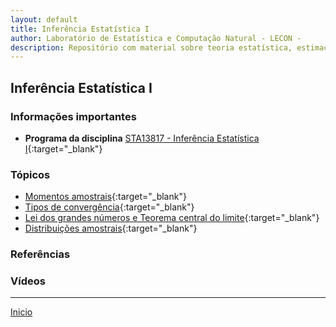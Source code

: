 ```yaml
---
layout: default
title: Inferência Estatística I
author: Laboratório de Estatística e Computação Natural - LECON -
description: Repositório com material sobre teoria estatística, estimação pontual e intervalar.
---
```



## Inferência Estatística I

### Informações importantes
* **Programa da disciplina** [STA13817 - Inferência Estatística I](https://estatistica.ufes.br/sites/estatistica.ufes.br/files/field/anexo/sta13820_inferencia_estatistica_i_0.pdf){:target="_blank"}

### Tópicos
- [Momentos amostrais](https://bit.ly/3jviHfA){:target="_blank"}
- [Tipos de convergência](https://bit.ly/3jviHfA){:target="_blank"}
- [Lei dos grandes números e Teorema central do limite](https://bit.ly/3jviHfA){:target="_blank"}
- [Distribuições amostrais](https://bit.ly/3jviHfA){:target="_blank"}


### Referências


  

### Vídeos



 ***
  [Inicio](https://bit.ly/3jviHfA)
  
<script src="http://code.jquery.com/jquery-1.4.2.min.js"></script> <script> var x = document.getElementsByClassName("site-footer-credits"); setTimeout(() => { x[0].remove(); }, 10); </script>
